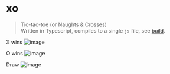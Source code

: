# xo
> Tic-tac-toe (or Naughts & Crosses) \
> Written in Typescript, compiles to a single `js` file, see [build](./build).


X wins
![image](https://user-images.githubusercontent.com/1106849/132767943-a4cfc37a-6d5c-477a-b42f-213fe570ca0c.png)

O wins
![image](https://user-images.githubusercontent.com/1106849/132768051-9fd2d93a-d1a3-47be-97dd-546a7a0042f7.png)

Draw
![image](https://user-images.githubusercontent.com/1106849/132768124-d4758ab6-47af-4239-b1a7-10000cd825f5.png)


